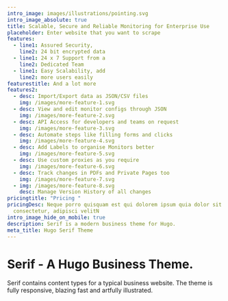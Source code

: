 ```yaml
---
intro_image: images/illustrations/pointing.svg
intro_image_absolute: true
title: Scalable, Secure and Reliable Monitoring for Enterprise Use
placeholder: Enter website that you want to scrape
features:
  - line1: Assured Security,
    line2: 24 bit encrypted data
  - line1: 24 x 7 Support from a
    line2: Dedicated Team
  - line1: Easy Scalability, add
    line2: more users easily
featurestitle: And a lot more
features2:
  - desc: Import/Export data as JSON/CSV files
    img: /images/more-feature-1.svg
  - desc: View and edit monitor configs through JSON
    img: /images/more-feature-2.svg
  - desc: API Access for developers and teams on request
    img: /images/more-feature-3.svg
  - desc: Automate steps like filling forms and clicks
    img: /images/more-feature-4.svg
  - desc: Add Labels to organise Monitors better
    img: /images/more-feature-5.svg
  - desc: Use custom proxies as you require
    img: /images/more-feature-6.svg
  - desc: Track changes in PDFs and Private Pages too
    img: /images/more-feature-7.svg
  - img: /images/more-feature-8.svg
    desc: Manage Version History of all changes
pricingtitle: "Pricing "
pricingDesc: Neque porro quisquam est qui dolorem ipsum quia dolor sit amet,
  consectetur, adipisci velitN
intro_image_hide_on_mobile: true
description: Serif is a modern business theme for Hugo.
meta_title: Hugo Serif Theme
---
```


# Serif - A Hugo Business Theme.

Serif contains content types for a typical business website. The theme is fully responsive, blazing fast and artfully illustrated.
